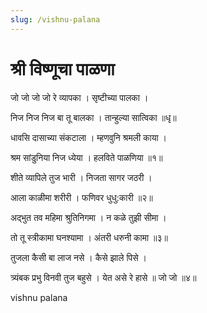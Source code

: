 ```yaml
---
slug: /vishnu-palana
---
```

# श्री विष्णूचा पाळणा 
जो जो जो जो रे व्यापका । सृष्टीच्या पालका ।

निज निज निज बा तू बालका । तान्हुल्या सात्विका ॥धृ॥

धावसि दासाच्या संकटाला । म्हणवुनि श्रमली काया ।

श्रम सांडुनिया निज ध्येया । हलविते पाळणिया ॥१॥

शीते व्यापिले तुज भारी । निजता सागर जठरी ।

आला काळीमा शरीरी । फणिवर धुधु:कारी ॥२॥

अद्‍भुत तव महिमा श्रुतिनिगमा । न कळे तुझी सीमा ।

तो तू स्त्रीकामा घनश्‍यामा । अंतरी धरुनी कामा ॥३॥

तुजला कैसी बा लाज नसे । कैसे झाले पिसे ।

त्र्यंबक प्रभु विनवी तुज बहुसे । येत असे रे हासे ॥ जो जो ॥४॥


<span class='index-text'> vishnu palana</span>
